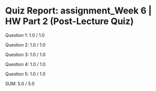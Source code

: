 # Quiz Report: assignment_Week 6 | HW Part 2 (Post-Lecture Quiz)

Question 1: 1.0 / 1.0

Question 2: 1.0 / 1.0

Question 3: 1.0 / 1.0

Question 4: 1.0 / 1.0

Question 5: 1.0 / 1.0

SUM: 5.0 / 5.0
